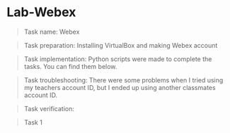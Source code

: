# Lab-Webex

>Task name: Webex

>Task preparation: Installing VirtualBox and making Webex account

>Task implementation: Python scripts were made to complete the tasks. You can find them below.

>Task troubleshooting: There were some problems when I tried using my teachers account ID, but I ended up using another classmates account ID.

>Task verification:

>Task 1


